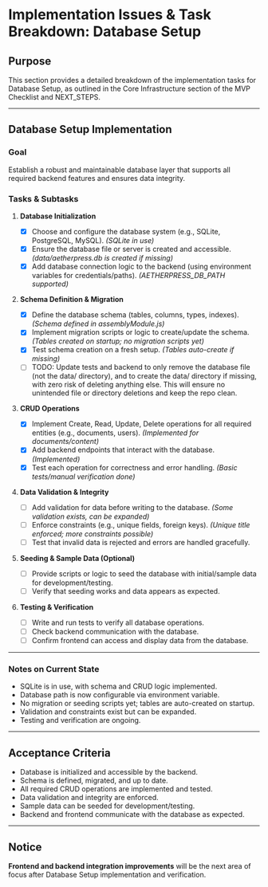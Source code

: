 # Implementation Issues & Task Breakdown: Database Setup

## Purpose

This section provides a detailed breakdown of the implementation tasks for Database Setup, as outlined in the Core Infrastructure section of the MVP Checklist and NEXT_STEPS.

---

## Database Setup Implementation

### Goal

Establish a robust and maintainable database layer that supports all required backend features and ensures data integrity.

### Tasks & Subtasks

1. **Database Initialization**

   - [x] Choose and configure the database system (e.g., SQLite, PostgreSQL, MySQL). _(SQLite in use)_
   - [x] Ensure the database file or server is created and accessible. _(data/aetherpress.db is created if missing)_
   - [x] Add database connection logic to the backend (using environment variables for credentials/paths). _(AETHERPRESS_DB_PATH supported)_

2. **Schema Definition & Migration**

   - [x] Define the database schema (tables, columns, types, indexes). _(Schema defined in assemblyModule.js)_
   - [x] Implement migration scripts or logic to create/update the schema. _(Tables created on startup; no migration scripts yet)_
   - [x] Test schema creation on a fresh setup. _(Tables auto-create if missing)_
   - [ ] TODO: Update tests and backend to only remove the database file (not the data/ directory), and to create the data/ directory if missing, with zero risk of deleting anything else. This will ensure no unintended file or directory deletions and keep the repo clean.

3. **CRUD Operations**

   - [x] Implement Create, Read, Update, Delete operations for all required entities (e.g., documents, users). _(Implemented for documents/content)_
   - [x] Add backend endpoints that interact with the database. _(Implemented)_
   - [x] Test each operation for correctness and error handling. _(Basic tests/manual verification done)_

4. **Data Validation & Integrity**

   - [ ] Add validation for data before writing to the database. _(Some validation exists, can be expanded)_
   - [ ] Enforce constraints (e.g., unique fields, foreign keys). _(Unique title enforced; more constraints possible)_
   - [ ] Test that invalid data is rejected and errors are handled gracefully.

5. **Seeding & Sample Data (Optional)**

   - [ ] Provide scripts or logic to seed the database with initial/sample data for development/testing.
   - [ ] Verify that seeding works and data appears as expected.

6. **Testing & Verification**
   - [ ] Write and run tests to verify all database operations.
   - [ ] Check backend communication with the database.
   - [ ] Confirm frontend can access and display data from the database.

---

### Notes on Current State

- SQLite is in use, with schema and CRUD logic implemented.
- Database path is now configurable via environment variable.
- No migration or seeding scripts yet; tables are auto-created on startup.
- Validation and constraints exist but can be expanded.
- Testing and verification are ongoing.

---

## Acceptance Criteria

- Database is initialized and accessible by the backend.
- Schema is defined, migrated, and up to date.
- All required CRUD operations are implemented and tested.
- Data validation and integrity are enforced.
- Sample data can be seeded for development/testing.
- Backend and frontend communicate with the database as expected.

---

## Notice

**Frontend and backend integration improvements** will be the next area of focus after Database Setup implementation and verification.
